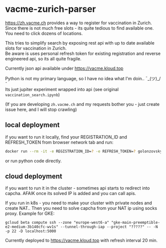# vacme-zurich-parser

https://zh.vacme.ch provides a way to register for vaccination in Zurich. Since there is not much free slots - its quite tedious to find available one. You need to click dozens of locations.   

This tries to simplify search by exposing rest api with up to date available slots for vaccination in Zurich.  
Be aware is uses personal refresh token for existing registration and reverse engineered api, so its all quite fragile.  

Currently json api available under https://vacme.kloud.top  

Python is not my primary language, so I have no idea what I'm doin.. ¯\_(ツ)_/¯  
Its just jupiter experiment wrapped into api (see original `vaccination_search.ipynb`)  

(If you are developing `zh.vacme.ch` and my requests bother you - just create issue here, and I will stop crawling) 

## local deployment
if you want to run it locally, find your REGISTRATION_ID and REFRESH_TOKEN from browser network tab and run:
```bash
docker run --rm -it -e REGISTRATION_ID=? -e REFRESH_TOKEN=? golonzovsky/vacme-parser
```

or run python code directly.

## cloud deployment
if you want to run it in the cluster - sometimes api starts to redirect into capcha. AFAIK once its solved IP is added and you can call apis.  

If you run in k8s - you need to make your cluster with private nodes and create NAT.. Then you need to solve capcha from your NAT ip using socks proxy. Example for GKE:
```
gcloud beta compute ssh --zone "europe-west6-a" "gke-main-preemptible-e2-medium-3b140cfc-wv1s" --tunnel-through-iap --project "?????" -- -N -p 22 -D localhost:5000
```

Currently deployed to https://vacme.kloud.top with refresh interval 20 min.
